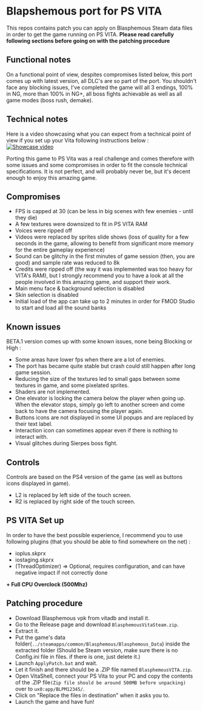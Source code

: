 
# Blapshemous port for PS VITA

This repos contains patch you can apply on Blasphemous Steam data files in order to get the game running on PS VITA.
**Please read carefully following sections before going on with the patching procedure**

## Functional notes

On a functional point of view, despites compromises listed below, this port comes up with latest version, all DLC's are so part of the port.
You shouldn't face any blocking issues, I've completed the game will all 3 endings, 100% in NG, more than 100% in NG+, all boss fights achievable as well as all game modes (boss rush, demake).

## Technical notes

Here is a video showcasing what you can expect from a technical point of view if you set up your Vita following instructions below :
[![Showcase video](https://img.youtube.com/vi/wdu1oQsovBY/0.jpg)](https://www.youtube.com/watch?v=wdu1oQsovBY)

Porting this game to PS Vita was a real challenge and comes therefore with some issues and some compromises in order to fit the console technical specifications.
It is not perfect, and will probably never be, but it's decent enough to enjoy this amazing game.

## Compromises

- FPS is capped at 30 (can be less in big scenes with few enemies - until they die)
- A few textures were downsized to fit in PS VITA RAM
- Voices were ripped off
- Videos were replaced by sprites slide shows (loss of quality for a few seconds in the game, allowing to benefit from significant more memory for the entire gameplay experience)
- Sound can be glitchy in the first minutes of game session (then, you are good) and sample rate was reduced to 8k
- Credits were ripped off (the way it was implemented was too heavy for VITA's RAM), but I strongly recommend you to have a look at all the people involved in this amazing game, and support their work.
- Main menu face & background selection is disabled 
- Skin selection is disabled
- Initial load of the app can take up to 2 minutes in order for FMOD Studio to start and load all the sound banks

## Known issues

BETA.1 version comes up with some known issues, none being Blocking or High :

- Some areas have lower fps when there are a lot of enemies.
- The port has became quite stable but crash could still happen after long game session.
- Reducing the size of the textures led to small gaps between some textures in game, and some pixelated sprites.
- Shaders are not implemented.
- One elevator is locking the camera below the player when going up. When the elevator stops, simply go left to another screen and come back to have the camera focusing the player again.
- Buttons icons are not displayed in some UI popups and are replaced by their text label.
- Interaction icon can sometimes appear even if there is nothing to interact with.
- Visual glitches during Sierpes boss fight.

## Controls

Controls are based on the PS4 version of the game (as well as buttons icons displayed in game).
- L2 is replaced by left side of the touch screen.
- R2 is replaced by right side of the touch screen.
  
## PS VITA Set up

In order to have the best possible experience, I recommend you to use following plugins (that you should be able to find somewhere on the net) :
- ioplus.skprx
- iostaging.skprx
- (ThreadOptimizer) => Optional, requires configuration, and can have negative impact if not correctly done

**+ Full CPU Overclock (500Mhz)**

## Patching procedure

- Download Blasphemous vpk from vitadb and install it.
- Go to the Release page and download ``BlasphemousVitaSteam.zip``.
- Extract it.
- Put the game's data folder(```../steamapps/common/Blasphemous/Blasphemous_Data```) inside the extracted folder (Should be Steam version, make sure there is no Config.ini file in files. if there is one, just delete it.)
- Launch ``ApplyPatch.bat`` and wait.
- Let it finish and there should be a .ZIP file named ``BlasphemousVITA.zip``.
- Open VitaShell, connect your PS Vita to your PC and copy the contents of the .ZIP file```(Zip file should be around 500MB before unpacking)``` over to ``ux0:app/BLPM12345/``.
- Click on "Replace the files in destination" when it asks you to.
- Launch the game and have fun!
